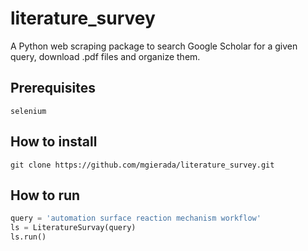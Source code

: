 # literature_survey

A Python web scraping package to search Google Scholar for a given query, download .pdf files and organize them.

## Prerequisites

`selenium`

## How to install

`git clone https://github.com/mgierada/literature_survey.git`

## How to run

```python
query = 'automation surface reaction mechanism workflow'
ls = LiteratureSurvay(query)
ls.run()
```
